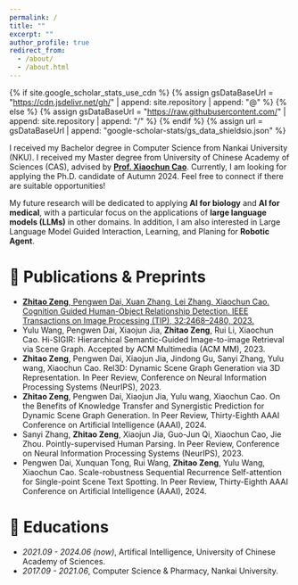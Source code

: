 ```yaml
---
permalink: /
title: ""
excerpt: ""
author_profile: true
redirect_from: 
  - /about/
  - /about.html
---
```


{% if site.google_scholar_stats_use_cdn %}
{% assign gsDataBaseUrl = "https://cdn.jsdelivr.net/gh/" | append: site.repository | append: "@" %}
{% else %}
{% assign gsDataBaseUrl = "https://raw.githubusercontent.com/" | append: site.repository | append: "/" %}
{% endif %}
{% assign url = gsDataBaseUrl | append: "google-scholar-stats/gs_data_shieldsio.json" %}

<span class='anchor' id='about-me'></span>

I received my Bachelor degree in Computer Science from Nankai University (NKU). I received my Master degree from University of Chinese Academy of Sciences (CAS), advised by [**Prof. Xiaochun Cao**](https://scholar.google.com/citations?user=PDgp6OkAAAAJ&hl=zh-CN&oi=ao). Currently, I am looking for applying the Ph.D. candidate of Autumn 2024. Feel free to connect if there are suitable opportunities!

My future research will be dedicated to applying **AI for biology** and **AI for medical**, with a particular focus on the applications of **large language models (LLMs)** in other domains. In addition, I am also interested in Large Language Model Guided Interaction, Learning, and Planing for **Robotic Agent**.


# 📝 Publications & Preprints

<!-- - **Zhitao Zeng**, Pengwen Dai, Xuan Zhang, Lei Zhang, and Xiaochun Cao. [Cognition guided human-object relationship detection. **IEEE Transactions on Image Processing, 32:2468–2480, 2023.**](https://ieeexplore.ieee.org/document/10112623)
[code: https://github.com/zztao6/RPT](https://github.com/zztao6/RPT)
![framework](/images/framework.png)
![results](/images/qualitative_results.png) -->

<!--
<div class='paper-box'><div class='paper-box-image'><div><div class="badge">TIP 2023</div><img src='/images/framework.png' alt="sym" width="100%"></div></div>
<div class='paper-box-text' markdown="1">

Cognition guided human-object relationship detection. IEEE Transactions on Image Processing **(TIP)**, 32:2468–2480, 2023.

**Zhitao Zeng**, Pengwen Dai, Xuan Zhang, Lei Zhang, and Xiaochun Cao.

[Paper Link: https://ieeexplore.ieee.org/document/10112623](https://ieeexplore.ieee.org/document/10112623)
  
[Code Link: https://github.com/zztao6/RPT](https://github.com/zztao6/RPT)

</div>
</div>
-->

- [**Zhitao Zeng**, Pengwen Dai, Xuan Zhang, Lei Zhang, Xiaochun Cao. Cognition Guided Human-Object Relationship Detection. IEEE Transactions on Image Processing (TIP), 32:2468–2480, 2023.](https://ieeexplore.ieee.org/document/10112623)
- Yulu Wang, Pengwen Dai, Xiaojun Jia, **Zhitao Zeng**, Rui Li, Xiaochun Cao. Hi-SIGIR: Hierarchical Semantic-Guided Image-to-image Retrieval via Scene Graph. Accepted by ACM Multimedia (ACM MM), 2023.
- **Zhitao Zeng**, Pengwen Dai, Xiaojun Jia, Jindong Gu, Sanyi Zhang, Yulu wang, Xiaochun Cao. Rel3D: Dynamic Scene Graph Generation via 3D Representation. In Peer Review, Conference on Neural Information Processing Systems (NeurIPS), 2023.
- **Zhitao Zeng**, Pengwen Dai, Xiaojun Jia, Yulu wang, Xiaochun Cao. On the Benefits of Knowledge Transfer and Synergistic Prediction for Dynamic Scene Graph Generation. In Peer Review, Thirty-Eighth AAAI Conference on Artificial Intelligence (AAAI), 2024.
- Sanyi Zhang, **Zhitao Zeng**, Xiaojun Jia, Guo-Jun Qi, Xiaochun Cao, Jie Zhou. Pointly-supervised Human Parsing. In Peer Review, Conference on Neural Information Processing Systems (NeurIPS), 2023.
- Pengwen Dai, Xunquan Tong, Rui Wang, **Zhitao Zeng**, Yulu Wang, Xiaochun Cao. Scale-robustness Sequential Recurrence Self-attention for Single-point Scene Text Spotting. In Peer Review, Thirty-Eighth AAAI Conference on Artificial Intelligence (AAAI), 2024.


# 📖 Educations
- *2021.09 - 2024.06 (now)*, Artifical Intelligence, University of Chinese Academy of Sciences. 
- *2017.09 - 2021.06*, Computer Science & Pharmacy, Nankai University. 
